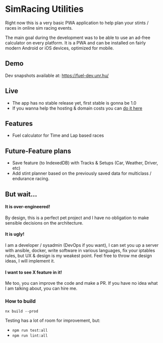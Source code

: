 # SimRacing Utilities

Right now this is a very basic PWA application to help plan your stints / races in online sim racing events.

The main goal during the development was to be able to use an ad-free calculator on every platform.
It is a PWA and can be installed on fairly modern Android or iOS devices, optimized for mobile.

## Demo
Dev snapshots available at:  https://fuel-dev.unr.hu/

## Live
- The app has no stable release yet, first stable is gonna be 1.0
- If you wanna help the hosting & domain costs you can [do it here](https://www.paypal.com/donate?business=WAXS27BEDLL9E&no_recurring=1&currency_code=HUF)

## Features
- Fuel calculator for Time and Lap based races

## Future-Feature plans
- Save feature (to IndexedDB) with Tracks & Setups (Car, Weather, Driver, etc)  
- Add stint planner based on the previously saved data for multiclass / endurance racing.

## But wait...
#### It is over-engineered!
By design, this is a perfect pet project and I have no obligation to make sensible decisions on the architecture.

#### It is ugly!
I am a developer / sysadmin (DevOps if you want), I can set you up a server with ansible, docker, write software in various languages, fix your iptables rules, but UX & design is my weakest point. 
Feel free to throw me design ideas, I will implement it.
#### I want to see X feature in it!
Me too, you can improve the code and make a PR. If you have no idea what I am talking about, you can hire me.

### How to build
`nx build --prod`

Testing has a lot of room for improvement, but:
- `npm run test:all`
- `npm run lint:all`
